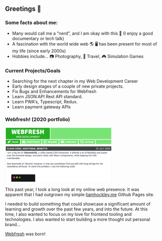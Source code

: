 ## Greetings 👋

### Some facts about me:

- Many would call me a "nerd", and I am okay with this 🧠 (I enjoy a good documentary or tech talk)
- A fascination with the world wide web 🌎 🖥 has been present for most of my life (since early 2000s)
- Hobbies include... 📷 Photography, 🛫 Travel, 🎮 Simulation Games 

### Current Projects/Goals
- Searching for the next chapter in my Web Development Career
- Early design stages of a couple of new private projects.
- Fix Bugs and Enhancements for Webfresh
- Learn JSON:API Rest API standard.
- Learn PWA's, Typescript, Redux.
- Learn payment gateway APIs

### Webfresh! (2020 portfolio)

<img src="wf_screenshot.png" height="180px">

This past year, I took a long look at my online web presence. It was apparent that I had outgrown my simple [liamhockley.me](https://liamhockley.me) Github Pages site. 

I needed to build something that could showcase a significant amount of learning and growth over the past few years, and into the future. At this time, I also wanted to focus on my love for frontend tooling and technologies. I also wanted to start building a more thought out personal brand... 

[Webfresh](https://www.webfreshdev.com) was born! 
